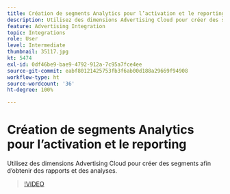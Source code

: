 ```yaml
---
title: Création de segments Analytics pour l’activation et le reporting
description: Utilisez des dimensions Advertising Cloud pour créer des segments afin d’obtenir des rapports et des analyses.
feature: Advertising Integration
topic: Integrations
role: User
level: Intermediate
thumbnail: 35117.jpg
kt: 5474
exl-id: 0df46be9-bae9-4792-912a-7c95a7fce4ee
source-git-commit: eabf80121425753fb3f6ab00d188a29669f94908
workflow-type: ht
source-wordcount: '36'
ht-degree: 100%

---
```


# Création de segments Analytics pour l’activation et le reporting

Utilisez des dimensions Advertising Cloud pour créer des segments afin d’obtenir des rapports et des analyses.

>[!VIDEO](https://video.tv.adobe.com/v/35117/?quality=12&learn=on)
